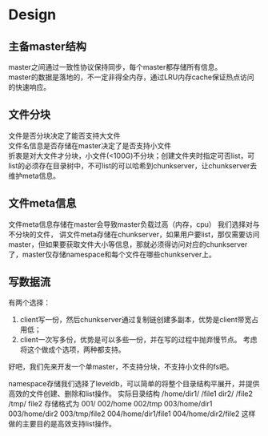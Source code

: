 # Design

## 主备master结构
master之间通过一致性协议保持同步，每个master都存储所有信息。<br />
master的数据是落地的，不一定非得全内存，通过LRU内存cache保证热点访问的快速响应。

## 文件分块
文件是否分块决定了能否支持大文件<br />
文件名信息是否存储在master决定了是否支持小文件<br />
折衷是对大文件才分块，小文件(<100G)不分块；创建文件夹时指定可否list，可list的必须存在目录树中，不可list的可以哈希到chunkserver，让chunkserver去维护meta信息。

## 文件meta信息
文件meta信息存储在master会导致master负载过高（内存，cpu）
我们选择对与不分块的文件， 讲文件meta存储在chunkserver，如果用户要list，那仅需要访问master，但如果要获取文件大小等信息，那就必须得访问对应的chunkserver了，master仅存储namespace和每个文件在哪些chunkserver上。

## 写数据流
有两个选择：<br />
1. client写一份，然后chunkserver通过复制链创建多副本，优势是client带宽占用低；<br />
2. client一次写多份，优势是可以多些一份，并在写的过程中抛弃慢节点。
考虑将这个做成个选项，两种都支持。


好吧，我们先来开发一个单master，不支持分块，不支持小文件的fs吧。

namespace存储我们选择了leveldb，可以简单的将整个目录结构平展开，并提供高效的文件创建、删除和list操作。
实际目录结构
    /home/dir1/
              /file1
          dir2/
              /file2
    /tmp/
         file2
存储格式为
    001/
    002/home
    002/tmp
    003/home/dir1
    003/home/dir2
    003/tmp/file2
    004/home/dir1/file1
    004/home/dir2/file2
这样做的主要目的是高效支持list操作。

